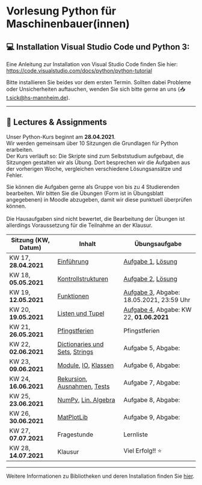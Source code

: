# Vorlesung Python für Maschinenbauer(innen)

## :computer: Installation Visual Studio Code und Python 3:
 Eine Anleitung zur Installation von Visual Studio Code finden Sie hier: https://code.visualstudio.com/docs/python/python-tutorial

Bitte installieren Sie beides vor dem ersten Termin. Sollten dabei Probleme oder Unsicherheiten auftauchen, wenden Sie sich bitte gerne an uns (:inbox_tray: t.sick@hs-mannheim.de).

<hr>

## :notebook: Lectures & Assignments
Unser Python-Kurs beginnt am **28.04.2021**. <br>
Wir werden gemeinsam über 10 Sitzungen die Grundlagen für Python erarbeiten. <br>Der Kurs verläuft so: Die Skripte sind zum Selbststudium aufgebaut, die Sitzungen gestalten wir als Übung. Dort besprechen wir die Aufgaben aus der vorherigen Woche, vergleichen verschiedene Lösungsansätze und Fehler.

Sie können die Aufgaben gerne als Gruppe von bis zu 4 Studierenden bearbeiten. Wir bitten Sie die Übungen (Form ist in Übungsblatt angegebenen) in Moodle abzugeben, damit wir diese punktuell überprüfen können. <br><br>Die Hausaufgaben sind nicht bewertet, die Bearbeitung der Übungen ist allerdings Voraussetzung für die Teilnahme an der Klausur.<br>

| Sitzung (KW, Datum) | Inhalt | Übungsaufgabe|
| -------- | -------- | -------- |
| KW 17, **28.04.2021** | [Einführung][1]                               | [Aufgabe 1][16], [Lösung][25] |
| KW 18, **05.05.2021** | [Kontrollstrukturen][2]                       | [Aufgabe 2][17], [Lösung][26] |
| KW 19, **12.05.2021** | [Funktionen][3]                               | [Aufgabe 3][18], Abgabe: 18.05.2021, 23:59 Uhr |
| KW 20, **19.05.2021** | [Listen und Tupel][4]                         | [Aufgabe 4][19], Abgabe: KW 22, **01.06.2021**   |
| KW 21, **26.05.2021** | [Pfingstferien][20]                           | Pfingstferien         |
| KW 22, **02.06.2021** | [Dictionaries und Sets][5], [Strings][6]      | Aufgabe 5, Abgabe:    |
| KW 23, **09.06.2021** | [Module][7], [IO][8], [Klassen][9]            | Aufgabe 6, Abgabe:    |
| KW 24, **16.06.2021** | [Rekursion][10], [Ausnahmen][11], [Tests][12] | Aufgabe 7, Abgabe:    |
| KW 25, **23.06.2021** | [NumPy][13], [Lin. Algebra][14]               | Aufgabe 8, Abgabe:    |
| KW 26, **30.06.2021** | [MatPlotLib][15]                              | Aufgabe 9, Abgabe:    |
| KW 27, **07.07.2021** | Fragestunde                                      | Lernliste             |
| KW 28, **14.07.2021** | Klausur                                       | Viel Erfolg!! :star:  |

[1]: https://smits-net.de/files/pyp/html/01_basics/01_basics.html
[2]: https://smits-net.de/files/pyp/html/01_basics/02_control-structures.html
[3]: https://smits-net.de/files/pyp/html/01_basics/03_functions.html
[4]: https://smits-net.de/files/pyp/html/01_basics/04_lists.html
[5]: https://smits-net.de/files/pyp/html/01_basics/05_dictionaries.html
[6]: https://smits-net.de/files/pyp/html/01_basics/06_strings.html
[7]: https://smits-net.de/files/pyp/html/02_advanced/01_moduls.html
[8]: https://smits-net.de/files/pyp/html/02_advanced/02_io.html
[9]: https://smits-net.de/files/pyp/html/02_advanced/03_classes.html
[10]: https://smits-net.de/files/pyp/html/02_advanced/04_recursion.html
[11]: https://smits-net.de/files/pyp/html/02_advanced/05_exceptions.html
[12]: https://smits-net.de/files/pyp/html/02_advanced/06_unit-tests.html
[13]: https://smits-net.de/files/pyp/html/03_numpy/01_introduction.html
[14]: https://smits-net.de/files/pyp/html/03_numpy/02_linear_algebra.html
[15]: https://smits-net.de/files/pyp/html/03_numpy/03_matplotlib.html
[20]: https://de.wikipedia.org/wiki/Pfingsten
[16]: Assignment_01/readme.md
[17]: Assignment_02/readme.md
[18]: Assignment_03/readme.md
[19]: Assignment_04/readme.md
[20]: Assignment_05/readme.md
[21]: Assignment_06/readme.md
[22]: Assignment_07/readme.md
[23]: Assignment_08/readme.md
[24]: Assignment_09/readme.md
[25]: Assignment_01/solution
[26]: Assignment_02/solution
[27]: Assignment_03/solution
[28]: Assignment_04/solution
[29]: Assignment_05/solution
[30]: Assignment_06/solution
[31]: Assignment_07/solution
[32]: Assignment_08/solution
[33]: Assignment_09/solution

<hr>

Weitere Informationen zu Bibliotheken und deren Installation finden Sie [hier](libraries.md).
